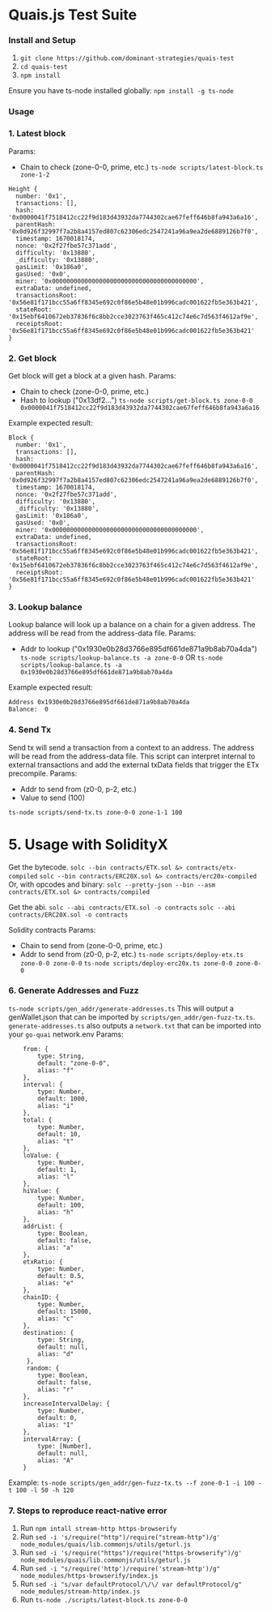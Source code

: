 # Quais.js Test Suite

### Install and Setup

1. `git clone https://github.com/dominant-strategies/quais-test`
2. `cd quais-test`
3. `npm install`

Ensure you have ts-node installed globally:
`npm install -g ts-node`

### Usage

### 1. Latest block

Params:

- Chain to check (zone-0-0, prime, etc.)
  `ts-node scripts/latest-block.ts zone-1-2`

```
Height {
  number: '0x1',
  transactions: [],
  hash: '0x0000041f7518412cc22f9d183d43932da7744302cae67feff646b8fa943a6a16',
  parentHash: '0x0d926f32997f7a2b8a4157ed807c62306edc2547241a96a9ea2de6889126b7f0',
  timestamp: 1670018174,
  nonce: '0x2f27fbe57c371add',
  difficulty: '0x13880',
  _difficulty: '0x13880',
  gasLimit: '0x186a0',
  gasUsed: '0x0',
  miner: '0x0000000000000000000000000000000000000000',
  extraData: undefined,
  transactionsRoot: '0x56e81f171bcc55a6ff8345e692c0f86e5b48e01b996cadc001622fb5e363b421',
  stateRoot: '0x15ebf6410672eb37836f6c8bb2cce3023763f465c412c74e6c7d563f4612af9e',
  receiptsRoot: '0x56e81f171bcc55a6ff8345e692c0f86e5b48e01b996cadc001622fb5e363b421'
}
```

### 2. Get block

Get block will get a block at a given hash.
Params:

- Chain to check (zone-0-0, prime, etc.)
- Hash to lookup ("0x13df2...")
  `ts-node scripts/get-block.ts zone-0-0 0x0000041f7518412cc22f9d183d43932da7744302cae67feff646b8fa943a6a16`

Example expected result:

```
Block {
  number: '0x1',
  transactions: [],
  hash: '0x0000041f7518412cc22f9d183d43932da7744302cae67feff646b8fa943a6a16',
  parentHash: '0x0d926f32997f7a2b8a4157ed807c62306edc2547241a96a9ea2de6889126b7f0',
  timestamp: 1670018174,
  nonce: '0x2f27fbe57c371add',
  difficulty: '0x13880',
  _difficulty: '0x13880',
  gasLimit: '0x186a0',
  gasUsed: '0x0',
  miner: '0x0000000000000000000000000000000000000000',
  extraData: undefined,
  transactionsRoot: '0x56e81f171bcc55a6ff8345e692c0f86e5b48e01b996cadc001622fb5e363b421',
  stateRoot: '0x15ebf6410672eb37836f6c8bb2cce3023763f465c412c74e6c7d563f4612af9e',
  receiptsRoot: '0x56e81f171bcc55a6ff8345e692c0f86e5b48e01b996cadc001622fb5e363b421'
}
```

### 3. Lookup balance

Lookup balance will look up a balance on a chain for a given address. The address will be read from the address-data file.
Params:

- Addr to lookup ("0x1930e0b28d3766e895df661de871a9b8ab70a4da")
  `ts-node scripts/lookup-balance.ts -a zone-0-0`
  OR
  `ts-node scripts/lookup-balance.ts -a 0x1930e0b28d3766e895df661de871a9b8ab70a4da`

Example expected result:

```
Address 0x1930e0b28d3766e895df661de871a9b8ab70a4da
Balance:  0
```

### 4. Send Tx

Send tx will send a transaction from a context to an address. The address will be read from the address-data file. This script
can interpret internal to external transactions and add the external txData fields that trigger the ETx precompile.
Params:

- Addr to send from (z0-0, p-2, etc.)
- Value to send (100)

`ts-node scripts/send-tx.ts zone-0-0 zone-1-1 100`

# 5. Usage with SolidityX

Get the bytecode.
`solc --bin contracts/ETX.sol &> contracts/etx-compiled`
`solc --bin contracts/ERC20X.sol &> contracts/erc20x-compiled`
Or, with opcodes and binary:
`solc --pretty-json --bin --asm contracts/ETX.sol &> contracts/compiled`

Get the abi.
`solc --abi contracts/ETX.sol -o contracts`
`solc --abi contracts/ERC20X.sol -o contracts`

Solidity contracts
Params:

- Chain to send from (zone-0-0, prime, etc.)
- Addr to send from (z0-0, p-2, etc.)
  `ts-node scripts/deploy-etx.ts zone-0-0 zone-0-0`
  `ts-node scripts/deploy-erc20x.ts zone-0-0 zone-0-0`

### 6. Generate Addresses and Fuzz

`ts-node scripts/gen_addr/generate-addresses.ts`
This will output a genWallet.json that can be imported by `scripts/gen_addr/gen-fuzz-tx.ts`.
`generate-addresses.ts` also outputs a `network.txt` that can be imported into your `go-quai` network.env
Params:

```
    from: {
        type: String,
        default: "zone-0-0",
        alias: "f"
    },
    interval: {
        type: Number,
        default: 1000,
        alias: "i"
    },
    total: {
        type: Number,
        default: 10,
        alias: "t"
    },
    loValue: {
        type: Number,
        default: 1,
        alias: "l"
    },
    hiValue: {
        type: Number,
        default: 100,
        alias: "h"
    },
    addrList: {
        type: Boolean,
        default: false,
        alias: "a"
    },
    etxRatio: {
        type: Number,
        default: 0.5,
        alias: "e"
    },
    chainID: {
        type: Number,
        default: 15000,
        alias: "c"
    },
    destination: {
        type: String,
        default: null,
        alias: "d"
     },
     random: {
        type: Boolean,
        default: false,
        alias: "r"
    },
    increaseIntervalDelay: {
        type: Number,
        default: 0,
        alias: "I"
    },
    intervalArray: {
        type: [Number],
        default: null,
        alias: "A"
    }
```

Example: `ts-node scripts/gen_addr/gen-fuzz-tx.ts --f zone-0-1 -i 100 -t 100 -l 50 -h 120`

### 7. Steps to reproduce react-native error

1. Run `npm intall stream-http https-browserify`
2. Run `sed -i 's/require("http")/require("stream-http")/g' node_modules/quais/lib.commonjs/utils/geturl.js`
3. Run `sed -i 's/require("https")/require("https-browserify")/g' node_modules/quais/lib.commonjs/utils/geturl.js`
4. Run `sed -i "s/require('http')/require('stream-http')/g" node_modules/https-browserify/index.js`
5. Run `sed -i "s/var defaultProtocol/\/\/ var defaultProtocol/g" node_modules/stream-http/index.js`
6. Run `ts-node ./scripts/latest-block.ts zone-0-0`

